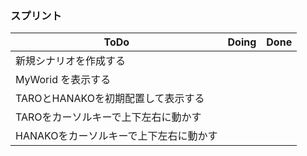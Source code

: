 ### スプリント
|ToDo|Doing|Done|
|--|--|--|
|新規シナリオを作成する||||
|MyWorid を表示する||||
|TAROとHANAKOを初期配置して表示する ||||
|TAROをカーソルキーで上下左右に動かす||||
|HANAKOをカーソルキーで上下左右に動かす||||

